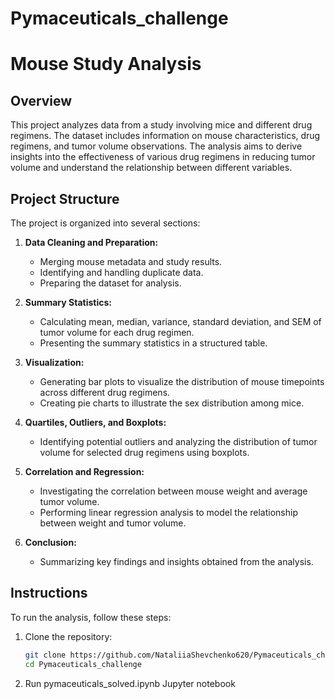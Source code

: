 # Pymaceuticals_challenge

# Mouse Study Analysis

## Overview

This project analyzes data from a study involving mice and different drug regimens. The dataset includes information on mouse characteristics, drug regimens, and tumor volume observations. The analysis aims to derive insights into the effectiveness of various drug regimens in reducing tumor volume and understand the relationship between different variables.

## Project Structure

The project is organized into several sections:

1. **Data Cleaning and Preparation:**
   - Merging mouse metadata and study results.
   - Identifying and handling duplicate data.
   - Preparing the dataset for analysis.

2. **Summary Statistics:**
   - Calculating mean, median, variance, standard deviation, and SEM of tumor volume for each drug regimen.
   - Presenting the summary statistics in a structured table.

3. **Visualization:**
   - Generating bar plots to visualize the distribution of mouse timepoints across different drug regimens.
   - Creating pie charts to illustrate the sex distribution among mice.

4. **Quartiles, Outliers, and Boxplots:**
   - Identifying potential outliers and analyzing the distribution of tumor volume for selected drug regimens using boxplots.

5. **Correlation and Regression:**
   - Investigating the correlation between mouse weight and average tumor volume.
   - Performing linear regression analysis to model the relationship between weight and tumor volume.

6. **Conclusion:**
   - Summarizing key findings and insights obtained from the analysis.

## Instructions

To run the analysis, follow these steps:

1. Clone the repository:

   ```bash
   git clone https://github.com/NataliiaShevchenko620/Pymaceuticals_challenge.git
   cd Pymaceuticals_challenge
   ```
2. Run pymaceuticals_solved.ipynb Jupyter notebook



